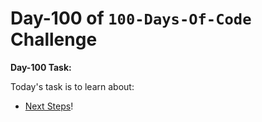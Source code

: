 # Day-100 of `100-Days-Of-Code` Challenge

**Day-100 Task:**

Today's task is to learn about:

- [Next Steps](https://nextjs.org/learn/dashboard-app/next-steps)!
